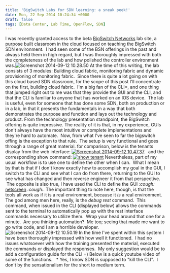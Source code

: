 ```yaml
---
title: 'BigSwitch Labs for SDN learning: a sneak peek!'
date: Mon, 22 Sep 2014 10:24:34 +0000
draft: false
tags: [Data Center, Lab Time, OpenFlow, SDN]
---
```


I was recently granted access to the beta [BigSwitch Networks](http://www.bigswitch.com/) lab site, a purpose built classroom in the cloud focused on teaching the BigSwitch SDN environment.  I had seen some of the BSN offerings in the past and always held them in high regard, but I was thoroughly impressed with both the completeness of the lab and how polished the controller environment was.![Screenshot 2014-09-12 10.28.50](http://www.forwardingplane.net/wp-content/uploads/2014/09/Screenshot-2014-09-12-10.28.50.png) At the time of this writing, the lab consists of 3 modules: Building cloud fabric, monitoring fabric and dynamic provisioning of monitoring fabric.  Since there is quite a lot going on with this cloud based SDN classroom, for the scope of this post I'll concentrate on the first, building cloud fabric.  I'm a big fan of the CLI\*, and one thing that jumped right out to me was that they provide the GUI and the CLI, and that the CLI is familiar to anyone that has worked on an IOS device.  The lab is useful, even for someone that has done some SDN, both on production or in a lab, in that it presents the fundamentals in a way that both demonstrates the purpose and function and lays out the technology and product. From the technology presentation standpoint, the BigSwitch offering is quite impressive. The reality of it is that, in my experience, GUIs don't always have the most intuitive or complete implementations and they're hard to automate.  Now, from what I've seen to far the bigswitch offing is the exception to that rule.  The setup is very functional and goes through a range of great material. for comparison, below is the tenants display from the web interface: [![Screenshot 2014-09-12 10.47.37](http://www.forwardingplane.net/wp-content/uploads/2014/09/Screenshot-2014-09-12-10.47.37.png)](http://www.forwardingplane.net/wp-content/uploads/2014/09/Screenshot-2014-09-12-10.47.37.png)   and the corresponding show command: [![show tenant](http://www.forwardingplane.net/wp-content/uploads/2014/09/Screenshot-2014-09-12-10.33.49.png)](http://www.forwardingplane.net/wp-content/uploads/2014/09/Screenshot-2014-09-12-10.33.49.png) Nevertheless, part of my usual workflow is to use one to define the other when I can.  What I mean by that is that if I don't know exactly how to accomplish my goal in the GUI, I switch to the CLI and see what I can do from there, returning to the GUI to see what has changed and then reverse engineer it from that perspective.  The opposite is also true, I have used the CLI to define the GUI _:cough:_ [netscreen](http://www.juniper.net/us/en/products-services/security/netscreen/) _:cough:_. The important thing to note here, though, is that the tools all work as if it is a real environment, because it _is_ a real environment. The god among men here, really, is the _debug rest_ command.  This command, when issued in the CLI (displayed below) allows the commands sent to the terminal to automatically pop up with the rest interface commands necessary to utilize them.  Wrap your head around that one for a minute.  Are you thinking automation?  Me too; seeing that made me want to go write code, and I am a horrible developer. ![Screenshot 2014-09-12 10.50.19](http://www.forwardingplane.net/wp-content/uploads/2014/09/Screenshot-2014-09-12-10.50.19.png) In the time I've spent within this system I have been thoroughly impressed with how well it functioned.  I had no issues whatsoever with how the training presented the material, executed the commands or displayed the responses.  My only suggestion would be to add a configuration guide for the CLI =) Below is a quick youtube video of some of the functions.    \* Yes, I know SDN is supposed to "kill the CLI".  I don't by the sensationalism for the short to medium term.